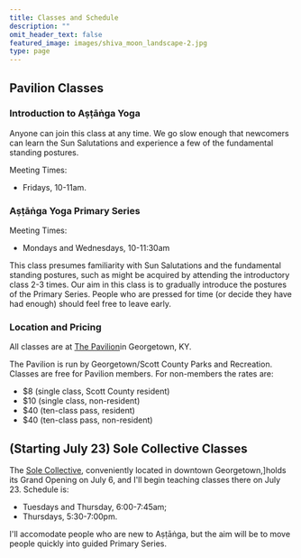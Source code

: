 ```yaml
---
title: Classes and Schedule
description: ""
omit_header_text: false
featured_image: images/shiva_moon_landscape-2.jpg
type: page
---
```


## Pavilion Classes

### Introduction to Aṣṭāṅga Yoga

Anyone can join this class at any time.  We go slow enough that newcomers can learn the Sun Salutations and experience a few of the fundamental standing postures.

Meeting Times:

* Fridays, 10-11am.


### Aṣṭāṅga Yoga Primary Series

Meeting Times:

* Mondays and Wednesdays, 10-11:30am

This class presumes familiarity with Sun Salutations and the fundamental standing postures, such as might be acquired by attending the introductory class 2-3 times.  Our aim in this class is to gradually introduce the postures of the Primary Series.  People who are pressed for time (or decide they have had enough) should feel free to leave early.

### Location and Pricing

All classes are at <a href="https://gscparks.com/facilities/the-pavilion/" target="_blank">The Pavilion</a>in Georgetown, KY.

The Pavilion is run by Georgetown/Scott County Parks and Recreation.  Classes are free for Pavilion members.  For non-members the rates are:

* $8 (single class, Scott County resident)
* $10 (single class, non-resident)
* $40 (ten-class pass, resident)
* $40 (ten-class pass, non-resident)

## (Starting July 23) Sole Collective Classes

The <a href="https://www.instagram.com/solecollective.studio/" target="_blank">Sole Collective</a>, conveniently located in downtown Georgetown,]holds its Grand Opening on July 6, and I'll begin teaching classes there on July 23.  Schedule is:

* Tuesdays and Thursday, 6:00-7:45am;
* Thursdays, 5:30-7:00pm.

I'll accomodate people who are new to Aṣṭāṅga, but the aim will be to move people quickly into guided Primary Series.
